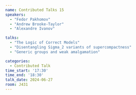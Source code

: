```yaml
---
name: Contributed Talks 15
speakers: 
  - "Fedor Pakhomov"
  - "Andrew Brooke-Taylor"
  - "Alexandre Ivanov"

talks: 
  - "The Logic of Correct Models"
  - "Disentangling Sigma_2 variants of supercompactness"
  - "Generic groups and weak amalgamation"

categories:
  - Contributed Talk
time_start: '17:30'
time_end: '18:30'
talk_date: 2024-06-27
room: J431
---
```


